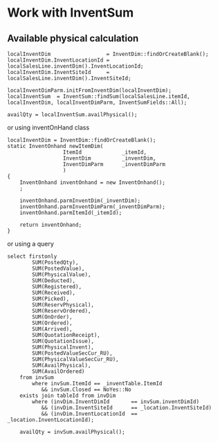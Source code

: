 # Work with InventSum #
## Available physical calculation ##
    localInventDim                  = InventDim::findOrCreateBlank();
	localInventDim.InventLocationId = localSalesLine.inventDim().InventLocationId;
	localInventDim.InventSiteId     = localSalesLine.inventDim().InventSiteId;
	
	localInventDimParm.initFromInventDim(localInventDim);
	localInventSum  = InventSum::findSum(localSalesLine.itemId, localInventDim, localInventDimParm, InventSumFields::All);
	
	availQty = localInventSum.availPhysical();

or using inventOnHand class

	localInventDim = InventDim::findOrCreateBlank();
	static InventOnhand newItemDim(
	                  ItemId             _itemId,
	                  InventDim          _inventDim,
	                  InventDimParm      _inventDimParm
	                  )
	{
	    InventOnhand inventOnhand = new InventOnhand();
	    ;
	
	    inventOnhand.parmInventDim(_inventDim);
	    inventOnhand.parmInventDimParm(_inventDimParm);
	    inventOnhand.parmItemId(_itemId);
	
	    return inventOnhand;
	}

or using a query

	select firstonly
	        SUM(PostedQty),
	        SUM(PostedValue),
	        SUM(PhysicalValue),
	        SUM(Deducted),
	        SUM(Registered),
	        SUM(Received),
	        SUM(Picked),
	        SUM(ReservPhysical),
	        SUM(ReservOrdered),
	        SUM(OnOrder),
	        SUM(Ordered),
	        SUM(Arrived),
	        SUM(QuotationReceipt),
	        SUM(QuotationIssue),
	        SUM(PhysicalInvent),
	        SUM(PostedValueSecCur_RU),
	        SUM(PhysicalValueSecCur_RU),
	        SUM(AvailPhysical),
	        SUM(AvailOrdered)
	    from invSum
	        where invSum.ItemId == _inventTable.ItemId
	           && invSum.Closed == NoYes::No
	    exists join tableId from invDim
	        where (invDim.InventDimId       == invSum.inventDimId)
	           && (invDim.InventSiteId      == _location.InventSiteId)
	           && (invDim.InventLocationId  == _location.InventLocationId);
	
	    availQty = invSum.availPhysical();
